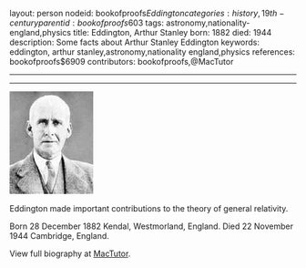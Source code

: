 layout: person
nodeid: bookofproofs$Eddington
categories: history,19th-century
parentid: bookofproofs$603
tags: astronomy,nationality-england,physics
title: Eddington, Arthur Stanley
born: 1882
died: 1944
description: Some facts about Arthur Stanley Eddington
keywords: eddington, arthur stanley,astronomy,nationality england,physics
references: bookofproofs$6909
contributors: bookofproofs,@MacTutor

---


---

![Eddington.jpg](https://github.com/bookofproofs/bookofproofs.github.io/blob/main/_sources/_assets/images/portraits/Eddington.jpg?raw=true)

Eddington made important contributions to the theory of general relativity.

Born 28 December 1882 Kendal, Westmorland, England. Died 22 November 1944 Cambridge, England.


View full biography at [MacTutor](https://mathshistory.st-andrews.ac.uk/Biographies/Eddington/).